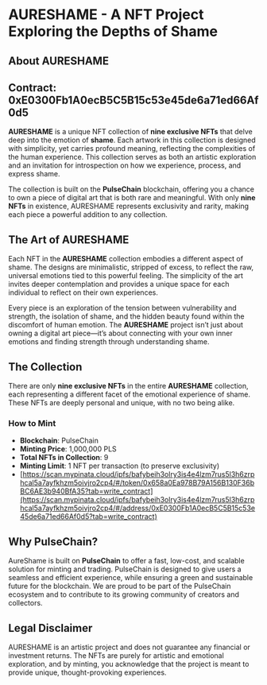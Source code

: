 # AURESHAME - A NFT Project Exploring the Depths of Shame

## About AURESHAME

## Contract: 0xE0300Fb1A0ecB5C5B15c53e45de6a71ed66Af0d5

**AURESHAME** is a unique NFT collection of **nine exclusive NFTs** that delve deep into the emotion of **shame**. Each artwork in this collection is designed with simplicity, yet carries profound meaning, reflecting the complexities of the human experience. This collection serves as both an artistic exploration and an invitation for introspection on how we experience, process, and express shame.

The collection is built on the **PulseChain** blockchain, offering you a chance to own a piece of digital art that is both rare and meaningful. With only **nine NFTs** in existence, AURESHAME represents exclusivity and rarity, making each piece a powerful addition to any collection.

## The Art of AURESHAME

Each NFT in the **AURESHAME** collection embodies a different aspect of shame. The designs are minimalistic, stripped of excess, to reflect the raw, universal emotions tied to this powerful feeling. The simplicity of the art invites deeper contemplation and provides a unique space for each individual to reflect on their own experiences.

Every piece is an exploration of the tension between vulnerability and strength, the isolation of shame, and the hidden beauty found within the discomfort of human emotion. The **AURESHAME** project isn’t just about owning a digital art piece—it’s about connecting with your own inner emotions and finding strength through understanding shame.

## The Collection

There are only **nine exclusive NFTs** in the entire **AURESHAME** collection, each representing a different facet of the emotional experience of shame. These NFTs are deeply personal and unique, with no two being alike.

### How to Mint

- **Blockchain**: PulseChain
- **Minting Price**: 1,000,000 PLS
- **Total NFTs in Collection**: 9
- **Minting Limit**: 1 NFT per transaction (to preserve exclusivity)
- [https://scan.mypinata.cloud/ipfs/bafybeih3olry3is4e4lzm7rus5l3h6zrphcal5a7ayfkhzm5oivjro2cp4/#/token/0x658a0Ea978B79A156B130F36bBC6AE3b940BfA35?tab=write_contract](https://scan.mypinata.cloud/ipfs/bafybeih3olry3is4e4lzm7rus5l3h6zrphcal5a7ayfkhzm5oivjro2cp4/#/address/0xE0300Fb1A0ecB5C5B15c53e45de6a71ed66Af0d5?tab=write_contract)

## Why PulseChain?

AureShame is built on **PulseChain** to offer a fast, low-cost, and scalable solution for minting and trading. PulseChain is designed to give users a seamless and efficient experience, while ensuring a green and sustainable future for the blockchain. We are proud to be part of the PulseChain ecosystem and to contribute to its growing community of creators and collectors.


## Legal Disclaimer

AURESHAME is an artistic project and does not guarantee any financial or investment returns. The NFTs are purely for artistic and emotional exploration, and by minting, you acknowledge that the project is meant to provide unique, thought-provoking experiences.
